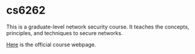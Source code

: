 # cs6262

This is a graduate-level network security course. It teaches the concepts,
principles, and techniques to secure networks.

[Here](https://omscs.gatech.edu/cs-6262-network-security) is the official course
webpage.